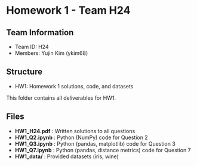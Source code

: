 # Homework 1 - Team H24

## Team Information
- Team ID: H24
- Members: Yujin Kim (ykim68)

## Structure
- HW1: Homework 1 solutions, code, and datasets

This folder contains all deliverables for HW1.

## Files
- **HW1_H24.pdf** : Written solutions to all questions
- **HW1_Q2.ipynb** : Python (NumPy) code for Question 2
- **HW1_Q3.ipynb** : Python (pandas, matplotlib) code for Question 3
- **HW1_Q7.ipynb** : Python (pandas, distance metrics) code for Question 7
- **HW1_data/** : Provided datasets (iris, wine)